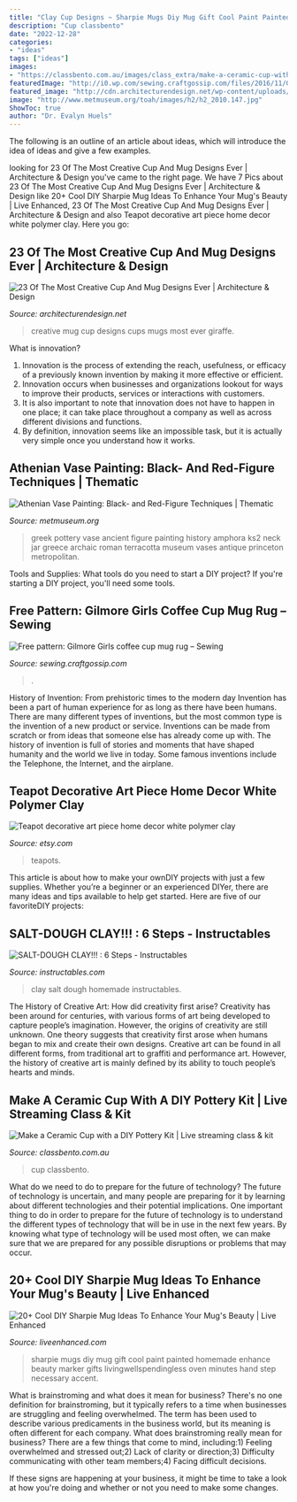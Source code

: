 ```yaml
---
title: "Clay Cup Designs ~ Sharpie Mugs Diy Mug Gift Cool Paint Painted Homemade Enhance Beauty Marker Gifts Livingwellspendingless Oven Minutes Hand Step Necessary Accent"
description: "Cup classbento"
date: "2022-12-28"
categories:
- "ideas"
tags: ["ideas"]
images:
- "https://classbento.com.au/images/class_extra/make-a-ceramic-cup-with-a-diy-pottery-kit-6-portrait-retina.jpg?1590062036"
featuredImage: "http://i0.wp.com/sewing.craftgossip.com/files/2016/11/Gilmore-Girls-Mug-Rug-Free-Pattern-by-sameliasmum.com-.jpg?fit=426%2C640"
featured_image: "http://cdn.architecturendesign.net/wp-content/uploads/2014/08/creative-cups-mugs-9.jpg"
image: "http://www.metmuseum.org/toah/images/h2/h2_2010.147.jpg"
ShowToc: true
author: "Dr. Evalyn Huels"
---
```



The following is an outline of an article about ideas, which will introduce the idea of ideas and give a few examples.

	

		
looking for 23 Of The Most Creative Cup And Mug Designs Ever | Architecture &amp; Design you've came to the right page. We have 7 Pics about 23 Of The Most Creative Cup And Mug Designs Ever | Architecture &amp; Design like 20+ Cool DIY Sharpie Mug Ideas To Enhance Your Mug&#039;s Beauty | Live Enhanced, 23 Of The Most Creative Cup And Mug Designs Ever | Architecture &amp; Design and also Teapot decorative art piece home decor white polymer clay. Here you go:
		
    
## 23 Of The Most Creative Cup And Mug Designs Ever | Architecture &amp; Design

<img loading=lazy src="http://cdn.architecturendesign.net/wp-content/uploads/2014/08/creative-cups-mugs-9.jpg" onerror="this.onerror=null;this.src='https://tse4.mm.bing.net/th?id=OIP.jf4TwYWsRCmCTONFoqNL2wHaHa&amp;pid=15.1';" alt="23 Of The Most Creative Cup And Mug Designs Ever | Architecture &amp; Design">

_Source: architecturendesign.net_

>creative mug cup designs cups mugs most ever giraffe. 

	

What is innovation?
1. Innovation is the process of extending the reach, usefulness, or efficacy of a previously known invention by making it more effective or efficient.
2. Innovation occurs when businesses and organizations lookout for ways to improve their products, services or interactions with customers.
3. It is also important to note that innovation does not have to happen in one place; it can take place throughout a company as well as across different divisions and functions.
4. By definition, innovation seems like an impossible task, but it is actually very simple once you understand how it works.

    
## Athenian Vase Painting: Black- And Red-Figure Techniques | Thematic

<img loading=lazy src="http://www.metmuseum.org/toah/images/h2/h2_2010.147.jpg" onerror="this.onerror=null;this.src='https://tse3.mm.bing.net/th?id=OIP.zoC-X34b84SxfAUpCSVLKQHaJf&amp;pid=15.1';" alt="Athenian Vase Painting: Black- and Red-Figure Techniques | Thematic">

_Source: metmuseum.org_

>greek pottery vase ancient figure painting history amphora ks2 neck jar greece archaic roman terracotta museum vases antique princeton metropolitan. 

	

Tools and Supplies: What tools do you need to start a DIY project?
If you're starting a DIY project, you'll need some tools.

    
## Free Pattern: Gilmore Girls Coffee Cup Mug Rug – Sewing

<img loading=lazy src="http://i0.wp.com/sewing.craftgossip.com/files/2016/11/Gilmore-Girls-Mug-Rug-Free-Pattern-by-sameliasmum.com-.jpg?fit=426%2C640" onerror="this.onerror=null;this.src='https://tse4.mm.bing.net/th?id=OIP.iF5E-J3L62irWmN26oRm6AAAAA&amp;pid=15.1';" alt="Free pattern: Gilmore Girls coffee cup mug rug – Sewing">

_Source: sewing.craftgossip.com_

>. 

	

History of Invention: From prehistoric times to the modern day
Invention has been a part of human experience for as long as there have been humans. There are many different types of inventions, but the most common type is the invention of a new product or service. Inventions can be made from scratch or from ideas that someone else has already come up with. The history of invention is full of stories and moments that have shaped humanity and the world we live in today. Some famous inventions include the Telephone, the Internet, and the airplane.

    
## Teapot Decorative Art Piece Home Decor White Polymer Clay

<img loading=lazy src="https://img0.etsystatic.com/012/0/5757927/il_570xN.464234038_tn0a.jpg" onerror="this.onerror=null;this.src='https://tse1.mm.bing.net/th?id=OIP.kdwpMFRyvOLZpAHBytIIWwHaFj&amp;pid=15.1';" alt="Teapot decorative art piece home decor white polymer clay">

_Source: etsy.com_

>teapots. 

	

This article is about how to make your ownDIY projects with just a few supplies. Whether you’re a beginner or an experienced DIYer, there are many ideas and tips available to help get started. Here are five of our favoriteDIY projects: 

    
## SALT-DOUGH CLAY!!! : 6 Steps - Instructables

<img loading=lazy src="https://cdn.instructables.com/ORIG/FFQ/VTG8/FIHVM199/FFQVTG8FIHVM199.jpg?frame=1" onerror="this.onerror=null;this.src='https://tse1.mm.bing.net/th?id=OIP.7PeRuRMcV3NBJfFPflgIWgHaFh&amp;pid=15.1';" alt="SALT-DOUGH CLAY!!! : 6 Steps - Instructables">

_Source: instructables.com_

>clay salt dough homemade instructables. 

	

The History of Creative Art: How did creativity first arise?
Creativity has been around for centuries, with various forms of art being developed to capture people’s imagination. However, the origins of creativity are still unknown. One theory suggests that creativity first arose when humans began to mix and create their own designs. Creative art can be found in all different forms, from traditional art to graffiti and performance art. However, the history of creative art is mainly defined by its ability to touch people’s hearts and minds.

    
## Make A Ceramic Cup With A DIY Pottery Kit | Live Streaming Class &amp; Kit

<img loading=lazy src="https://classbento.com.au/images/class_extra/make-a-ceramic-cup-with-a-diy-pottery-kit-6-portrait-retina.jpg?1590062036" onerror="this.onerror=null;this.src='https://tse2.mm.bing.net/th?id=OIP.6O0BquMu61kO3wWVXFz1NQHaII&amp;pid=15.1';" alt="Make a Ceramic Cup with a DIY Pottery Kit | Live streaming class &amp; kit">

_Source: classbento.com.au_

>cup classbento. 

	

What do we need to do to prepare for the future of technology?
The future of technology is uncertain, and many people are preparing for it by learning about different technologies and their potential implications. One important thing to do in order to prepare for the future of technology is to understand the different types of technology that will be in use in the next few years. By knowing what type of technology will be used most often, we can make sure that we are prepared for any possible disruptions or problems that may occur.

    
## 20+ Cool DIY Sharpie Mug Ideas To Enhance Your Mug&#039;s Beauty | Live Enhanced

<img loading=lazy src="http://www.liveenhanced.com/wp-content/uploads/2018/01/DIY-sharpie-mugs-ideas-1.jpg" onerror="this.onerror=null;this.src='https://tse1.mm.bing.net/th?id=OIP.3DofCMv7qSEN86-8O_JkEgHaEo&amp;pid=15.1';" alt="20+ Cool DIY Sharpie Mug Ideas To Enhance Your Mug&#039;s Beauty | Live Enhanced">

_Source: liveenhanced.com_

>sharpie mugs diy mug gift cool paint painted homemade enhance beauty marker gifts livingwellspendingless oven minutes hand step necessary accent. 

	

What is brainstroming and what does it mean for business?
There's no one definition for brainstroming, but it typically refers to a time when businesses are struggling and feeling overwhelmed. The term has been used to describe various predicaments in the business world, but its meaning is often different for each company. 
What does brainstroming really mean for business? There are a few things that come to mind, including:1) Feeling overwhelmed and stressed out;2) Lack of clarity or direction;3) Difficulty communicating with other team members;4) Facing difficult decisions. 

If these signs are happening at your business, it might be time to take a look at how you're doing and whether or not you need to make some changes.

